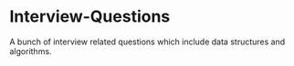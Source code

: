 # Interview-Questions
A bunch of interview related questions which include data structures and algorithms.
